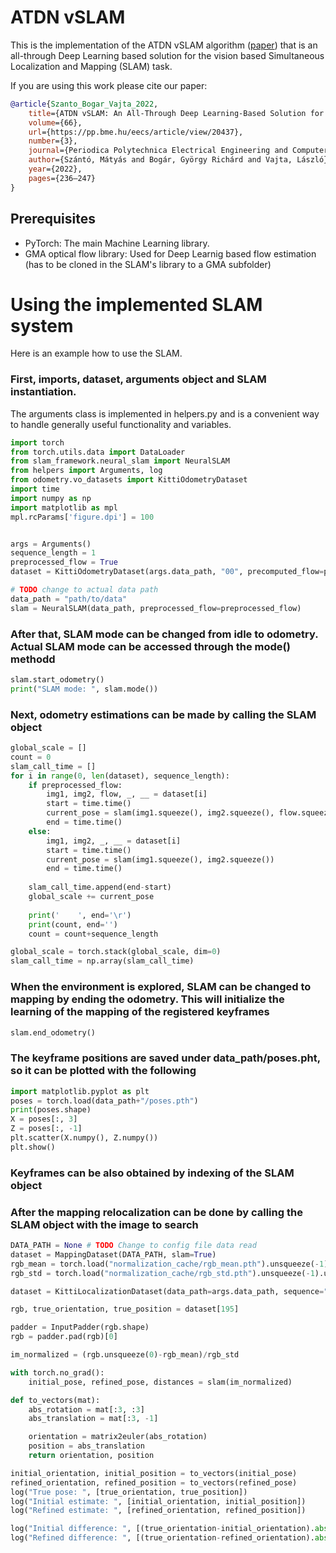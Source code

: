 # ATDN vSLAM
This is the implementation of the ATDN vSLAM algorithm ([paper](https://pp.bme.hu/eecs/article/view/20437)) that is an all-through Deep Learning based solution for the vision based Simultaneous Localization and Mapping (SLAM) task.

If you are using this work please cite our paper:
```bibtex
@article{Szanto_Bogar_Vajta_2022, 
    title={ATDN vSLAM: An All-Through Deep Learning-Based Solution for Visual Simultaneous Localization and Mapping},
    volume={66},
    url={https://pp.bme.hu/eecs/article/view/20437},
    number={3},
    journal={Periodica Polytechnica Electrical Engineering and Computer Science},
    author={Szántó, Mátyás and Bogár, György Richárd and Vajta, László},
    year={2022},
    pages={236–247}
}
```

## Prerequisites
- PyTorch: The main Machine Learning library.
- GMA optical flow library: Used for Deep Learnig based flow estimation (has to be cloned in the SLAM's library to a GMA subfolder)

# Using the implemented SLAM system
Here is an example how to use the SLAM.
### First, imports, dataset, arguments object and SLAM instantiation.
The arguments class is implemented in helpers.py and is a convenient way to handle generally useful functionality and variables.

```python
import torch
from torch.utils.data import DataLoader
from slam_framework.neural_slam import NeuralSLAM
from helpers import Arguments, log
from odometry.vo_datasets import KittiOdometryDataset
import time
import numpy as np
import matplotlib as mpl
mpl.rcParams['figure.dpi'] = 100


args = Arguments()
sequence_length = 1
preprocessed_flow = True
dataset = KittiOdometryDataset(args.data_path, "00", precomputed_flow=preprocessed_flow, sequence_length=sequence_length)

# TODO change to actual data path
data_path = "path/to/data"
slam = NeuralSLAM(data_path, preprocessed_flow=preprocessed_flow)
```

### After that, SLAM mode can be changed from idle to odometry. Actual SLAM mode can be accessed through the mode() methodd

```python
slam.start_odometry()
print("SLAM mode: ", slam.mode())
```

### Next, odometry estimations can be made by calling the SLAM object

```python
global_scale = []
count = 0
slam_call_time = []
for i in range(0, len(dataset), sequence_length):
    if preprocessed_flow:
        img1, img2, flow, _, __ = dataset[i]
        start = time.time()
        current_pose = slam(img1.squeeze(), img2.squeeze(), flow.squeeze())
        end = time.time()
    else:
        img1, img2, _, __ = dataset[i]
        start = time.time()
        current_pose = slam(img1.squeeze(), img2.squeeze())
        end = time.time()
        
    slam_call_time.append(end-start)
    global_scale += current_pose
    
    print('    ', end='\r')
    print(count, end='')
    count = count+sequence_length

global_scale = torch.stack(global_scale, dim=0)
slam_call_time = np.array(slam_call_time)
```

### When the environment is explored, SLAM can be changed to mapping by ending the odometry. This will initialize the learning of the mapping of the registered keyframes

```python
slam.end_odometry()
```

### The keyframe positions are saved under data_path/poses.pht, so it can be plotted with the following

```python
import matplotlib.pyplot as plt
poses = torch.load(data_path+"/poses.pth")
print(poses.shape)
X = poses[:, 3]
Z = poses[:, -1]
plt.scatter(X.numpy(), Z.numpy())
plt.show()
```

### Keyframes can be also obtained by indexing of the SLAM object
### After the mapping relocalization can be done by calling the SLAM object with the image to search

```python
DATA_PATH = None # TODO Change to config file data read
dataset = MappingDataset(DATA_PATH, slam=True)
rgb_mean = torch.load("normalization_cache/rgb_mean.pth").unsqueeze(-1).unsqueeze(-1).unsqueeze(0)
rgb_std = torch.load("normalization_cache/rgb_std.pth").unsqueeze(-1).unsqueeze(-1).unsqueeze(0)

dataset = KittiLocalizationDataset(data_path=args.data_path, sequence="00")

rgb, true_orientation, true_position = dataset[195]

padder = InputPadder(rgb.shape)
rgb = padder.pad(rgb)[0]

im_normalized = (rgb.unsqueeze(0)-rgb_mean)/rgb_std

with torch.no_grad():
    initial_pose, refined_pose, distances = slam(im_normalized)

def to_vectors(mat):
    abs_rotation = mat[:3, :3]
    abs_translation = mat[:3, -1]

    orientation = matrix2euler(abs_rotation)
    position = abs_translation
    return orientation, position

initial_orientation, initial_position = to_vectors(initial_pose)
refined_orientation, refined_position = to_vectors(refined_pose)
log("True pose: ", [true_orientation, true_position])
log("Initial estimate: ", [initial_orientation, initial_position])
log("Refined estimate: ", [refined_orientation, refined_position])

log("Initial difference: ", [(true_orientation-initial_orientation).abs().sum(), (true_position-initial_position).abs().sum()])
log("Refined difference: ", [(true_orientation-refined_orientation).abs().sum(), (true_position-refined_position).abs().sum()])
```

